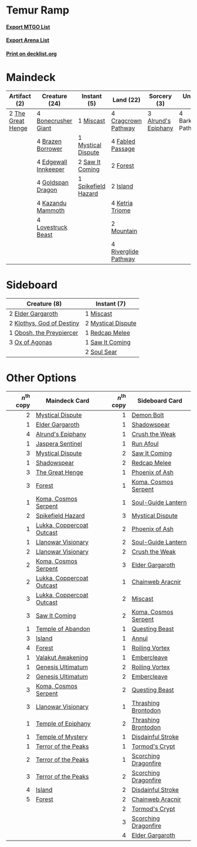 # Temur Ramp

#### [Export MTGO List](../collection/Temur%20Ramp/Temur%20Ramp.txt)
#### [Export Arena List](../collection/Temur%20Ramp/Temur%20Ramp_arena.txt)
#### [Print on decklist.org](http://decklist.org/?deckmain=3%09Alrund's%20Epiphany%0A4%09Barkchannel%20Pathway%0A4%09Bonecrusher%20Giant%0A4%09Brazen%20Borrower%0A4%09Cragcrown%20Pathway%0A4%09Edgewall%20Innkeeper%0A4%09Fabled%20Passage%0A2%09Forest%0A4%09Goldspan%20Dragon%0A2%09Island%0A4%09Kazandu%20Mammoth%0A4%09Ketria%20Triome%0A4%09Lovestruck%20Beast%0A1%09Miscast%0A2%09Mountain%0A1%09Mystical%20Dispute%0A4%09Riverglide%20Pathway%0A2%09Saw%20It%20Coming%0A1%09Spikefield%20Hazard%0A2%09The%20Great%20Henge&deckside=2%09Elder%20Gargaroth%0A2%09Klothys,%20God%20of%20Destiny%0A1%09Miscast%0A2%09Mystical%20Dispute%0A1%09Obosh,%20the%20Preypiercer%0A3%09Ox%20of%20Agonas%0A1%09Redcap%20Melee%0A1%09Saw%20It%20Coming%0A2%09Soul%20Sear)
# Maindeck

|                                        Artifact (2)                                        |                                         Creature (24)                                         |                                         Instant (5)                                          |                                           Land (22)                                           |                                         Sorcery (3)                                          |     Unknown (4)     |
|--------------------------------------------------------------------------------------------|-----------------------------------------------------------------------------------------------|----------------------------------------------------------------------------------------------|-----------------------------------------------------------------------------------------------|----------------------------------------------------------------------------------------------|---------------------|
|2 [The Great Henge](http://gatherer.wizards.com/Pages/Card/Details.aspx?multiverseid=473123)|4 [Bonecrusher Giant](http://gatherer.wizards.com/Pages/Card/Details.aspx?multiverseid=473077) |1 [Miscast](http://gatherer.wizards.com/Pages/Card/Details.aspx?multiverseid=485380)          |4 [Cragcrown Pathway](http://gatherer.wizards.com/Pages/Card/Details.aspx?multiverseid=491915) |3 [Alrund's Epiphany](http://gatherer.wizards.com/Pages/Card/Details.aspx?multiverseid=503648)|4 Barkchannel Pathway|
|                                                                                            |4 [Brazen Borrower](http://gatherer.wizards.com/Pages/Card/Details.aspx?multiverseid=473001)   |1 [Mystical Dispute](http://gatherer.wizards.com/Pages/Card/Details.aspx?multiverseid=473020) |4 [Fabled Passage](http://gatherer.wizards.com/Pages/Card/Details.aspx?multiverseid=473206)    |                                                                                              |                     |
|                                                                                            |4 [Edgewall Innkeeper](http://gatherer.wizards.com/Pages/Card/Details.aspx?multiverseid=473113)|2 [Saw It Coming](http://gatherer.wizards.com/Pages/Card/Details.aspx?multiverseid=503684)    |2 [Forest](http://gatherer.wizards.com/Pages/Card/Details.aspx?multiverseid=439860)            |                                                                                              |                     |
|                                                                                            |4 [Goldspan Dragon](http://gatherer.wizards.com/Pages/Card/Details.aspx?multiverseid=503751)   |1 [Spikefield Hazard](http://gatherer.wizards.com/Pages/Card/Details.aspx?multiverseid=491809)|2 [Island](http://gatherer.wizards.com/Pages/Card/Details.aspx?multiverseid=439857)            |                                                                                              |                     |
|                                                                                            |4 [Kazandu Mammoth](http://gatherer.wizards.com/Pages/Card/Details.aspx?multiverseid=491835)   |                                                                                              |4 [Ketria Triome](http://gatherer.wizards.com/Pages/Card/Details.aspx?multiverseid=479770)     |                                                                                              |                     |
|                                                                                            |4 [Lovestruck Beast](http://gatherer.wizards.com/Pages/Card/Details.aspx?multiverseid=473127)  |                                                                                              |2 [Mountain](http://gatherer.wizards.com/Pages/Card/Details.aspx?multiverseid=439859)          |                                                                                              |                     |
|                                                                                            |                                                                                               |                                                                                              |4 [Riverglide Pathway](http://gatherer.wizards.com/Pages/Card/Details.aspx?multiverseid=491920)|                                                                                              |                     |


# Sideboard

|                                            Creature (8)                                            |                                         Instant (7)                                         |
|----------------------------------------------------------------------------------------------------|---------------------------------------------------------------------------------------------|
|2 [Elder Gargaroth](http://gatherer.wizards.com/Pages/Card/Details.aspx?multiverseid=485502)        |1 [Miscast](http://gatherer.wizards.com/Pages/Card/Details.aspx?multiverseid=485380)         |
|2 [Klothys, God of Destiny](http://gatherer.wizards.com/Pages/Card/Details.aspx?multiverseid=476471)|2 [Mystical Dispute](http://gatherer.wizards.com/Pages/Card/Details.aspx?multiverseid=473020)|
|1 [Obosh, the Preypiercer](http://gatherer.wizards.com/Pages/Card/Details.aspx?multiverseid=479748) |1 [Redcap Melee](http://gatherer.wizards.com/Pages/Card/Details.aspx?multiverseid=473097)    |
|3 [Ox of Agonas](http://gatherer.wizards.com/Pages/Card/Details.aspx?multiverseid=476398)           |1 [Saw It Coming](http://gatherer.wizards.com/Pages/Card/Details.aspx?multiverseid=503684)   |
|                                                                                                    |2 [Soul Sear](http://gatherer.wizards.com/Pages/Card/Details.aspx?multiverseid=485483)       |


# Other Options

|*n*<sup>th</sup> copy|                                           Maindeck Card                                            |*n*<sup>th</sup> copy|                                        Sideboard Card                                         |
|--------------------:|----------------------------------------------------------------------------------------------------|--------------------:|-----------------------------------------------------------------------------------------------|
|                    2|[Mystical Dispute](http://gatherer.wizards.com/Pages/Card/Details.aspx?multiverseid=473020)         |                    1|[Demon Bolt](http://gatherer.wizards.com/Pages/Card/Details.aspx?multiverseid=503741)          |
|                    1|[Elder Gargaroth](http://gatherer.wizards.com/Pages/Card/Details.aspx?multiverseid=485502)          |                    1|[Shadowspear](http://gatherer.wizards.com/Pages/Card/Details.aspx?multiverseid=476487)         |
|                    4|[Alrund's Epiphany](http://gatherer.wizards.com/Pages/Card/Details.aspx?multiverseid=503648)        |                    1|[Crush the Weak](http://gatherer.wizards.com/Pages/Card/Details.aspx?multiverseid=503740)      |
|                    1|[Jaspera Sentinel](http://gatherer.wizards.com/Pages/Card/Details.aspx?multiverseid=503792)         |                    1|[Run Afoul](http://gatherer.wizards.com/Pages/Card/Details.aspx?multiverseid=485524)           |
|                    3|[Mystical Dispute](http://gatherer.wizards.com/Pages/Card/Details.aspx?multiverseid=473020)         |                    2|[Saw It Coming](http://gatherer.wizards.com/Pages/Card/Details.aspx?multiverseid=503684)       |
|                    1|[Shadowspear](http://gatherer.wizards.com/Pages/Card/Details.aspx?multiverseid=476487)              |                    2|[Redcap Melee](http://gatherer.wizards.com/Pages/Card/Details.aspx?multiverseid=473097)        |
|                    3|[The Great Henge](http://gatherer.wizards.com/Pages/Card/Details.aspx?multiverseid=473123)          |                    1|[Phoenix of Ash](http://gatherer.wizards.com/Pages/Card/Details.aspx?multiverseid=476399)      |
|                    3|[Forest](http://gatherer.wizards.com/Pages/Card/Details.aspx?multiverseid=439860)                   |                    1|[Koma, Cosmos Serpent](http://gatherer.wizards.com/Pages/Card/Details.aspx?multiverseid=503837)|
|                    1|[Koma, Cosmos Serpent](http://gatherer.wizards.com/Pages/Card/Details.aspx?multiverseid=503837)     |                    1|[Soul-Guide Lantern](http://gatherer.wizards.com/Pages/Card/Details.aspx?multiverseid=476488)  |
|                    2|[Spikefield Hazard](http://gatherer.wizards.com/Pages/Card/Details.aspx?multiverseid=491809)        |                    3|[Mystical Dispute](http://gatherer.wizards.com/Pages/Card/Details.aspx?multiverseid=473020)    |
|                    1|[Lukka, Coppercoat Outcast](http://gatherer.wizards.com/Pages/Card/Details.aspx?multiverseid=479645)|                    2|[Phoenix of Ash](http://gatherer.wizards.com/Pages/Card/Details.aspx?multiverseid=476399)      |
|                    1|[Llanowar Visionary](http://gatherer.wizards.com/Pages/Card/Details.aspx?multiverseid=485516)       |                    2|[Soul-Guide Lantern](http://gatherer.wizards.com/Pages/Card/Details.aspx?multiverseid=476488)  |
|                    2|[Llanowar Visionary](http://gatherer.wizards.com/Pages/Card/Details.aspx?multiverseid=485516)       |                    2|[Crush the Weak](http://gatherer.wizards.com/Pages/Card/Details.aspx?multiverseid=503740)      |
|                    2|[Koma, Cosmos Serpent](http://gatherer.wizards.com/Pages/Card/Details.aspx?multiverseid=503837)     |                    3|[Elder Gargaroth](http://gatherer.wizards.com/Pages/Card/Details.aspx?multiverseid=485502)     |
|                    2|[Lukka, Coppercoat Outcast](http://gatherer.wizards.com/Pages/Card/Details.aspx?multiverseid=479645)|                    1|[Chainweb Aracnir](http://gatherer.wizards.com/Pages/Card/Details.aspx?multiverseid=476418)    |
|                    3|[Lukka, Coppercoat Outcast](http://gatherer.wizards.com/Pages/Card/Details.aspx?multiverseid=479645)|                    2|[Miscast](http://gatherer.wizards.com/Pages/Card/Details.aspx?multiverseid=485380)             |
|                    3|[Saw It Coming](http://gatherer.wizards.com/Pages/Card/Details.aspx?multiverseid=503684)            |                    2|[Koma, Cosmos Serpent](http://gatherer.wizards.com/Pages/Card/Details.aspx?multiverseid=503837)|
|                    1|[Temple of Abandon](http://gatherer.wizards.com/Pages/Card/Details.aspx?multiverseid=373711)        |                    1|[Questing Beast](http://gatherer.wizards.com/Pages/Card/Details.aspx?multiverseid=473133)      |
|                    3|[Island](http://gatherer.wizards.com/Pages/Card/Details.aspx?multiverseid=439857)                   |                    1|[Annul](http://gatherer.wizards.com/Pages/Card/Details.aspx?multiverseid=45976)                |
|                    4|[Forest](http://gatherer.wizards.com/Pages/Card/Details.aspx?multiverseid=439860)                   |                    1|[Roiling Vortex](http://gatherer.wizards.com/Pages/Card/Details.aspx?multiverseid=491797)      |
|                    1|[Valakut Awakening](http://gatherer.wizards.com/Pages/Card/Details.aspx?multiverseid=491818)        |                    1|[Embercleave](http://gatherer.wizards.com/Pages/Card/Details.aspx?multiverseid=473082)         |
|                    1|[Genesis Ultimatum](http://gatherer.wizards.com/Pages/Card/Details.aspx?multiverseid=479709)        |                    2|[Roiling Vortex](http://gatherer.wizards.com/Pages/Card/Details.aspx?multiverseid=491797)      |
|                    2|[Genesis Ultimatum](http://gatherer.wizards.com/Pages/Card/Details.aspx?multiverseid=479709)        |                    2|[Embercleave](http://gatherer.wizards.com/Pages/Card/Details.aspx?multiverseid=473082)         |
|                    3|[Koma, Cosmos Serpent](http://gatherer.wizards.com/Pages/Card/Details.aspx?multiverseid=503837)     |                    2|[Questing Beast](http://gatherer.wizards.com/Pages/Card/Details.aspx?multiverseid=473133)      |
|                    3|[Llanowar Visionary](http://gatherer.wizards.com/Pages/Card/Details.aspx?multiverseid=485516)       |                    1|[Thrashing Brontodon](http://gatherer.wizards.com/Pages/Card/Details.aspx?multiverseid=456570) |
|                    1|[Temple of Epiphany](http://gatherer.wizards.com/Pages/Card/Details.aspx?multiverseid=442808)       |                    2|[Thrashing Brontodon](http://gatherer.wizards.com/Pages/Card/Details.aspx?multiverseid=456570) |
|                    1|[Temple of Mystery](http://gatherer.wizards.com/Pages/Card/Details.aspx?multiverseid=373571)        |                    1|[Disdainful Stroke](http://gatherer.wizards.com/Pages/Card/Details.aspx?multiverseid=420705)   |
|                    1|[Terror of the Peaks](http://gatherer.wizards.com/Pages/Card/Details.aspx?multiverseid=485487)      |                    1|[Tormod's Crypt](http://gatherer.wizards.com/Pages/Card/Details.aspx?multiverseid=389723)      |
|                    2|[Terror of the Peaks](http://gatherer.wizards.com/Pages/Card/Details.aspx?multiverseid=485487)      |                    1|[Scorching Dragonfire](http://gatherer.wizards.com/Pages/Card/Details.aspx?multiverseid=473101)|
|                    3|[Terror of the Peaks](http://gatherer.wizards.com/Pages/Card/Details.aspx?multiverseid=485487)      |                    2|[Scorching Dragonfire](http://gatherer.wizards.com/Pages/Card/Details.aspx?multiverseid=473101)|
|                    4|[Island](http://gatherer.wizards.com/Pages/Card/Details.aspx?multiverseid=439857)                   |                    2|[Disdainful Stroke](http://gatherer.wizards.com/Pages/Card/Details.aspx?multiverseid=420705)   |
|                    5|[Forest](http://gatherer.wizards.com/Pages/Card/Details.aspx?multiverseid=439860)                   |                    2|[Chainweb Aracnir](http://gatherer.wizards.com/Pages/Card/Details.aspx?multiverseid=476418)    |
|                     |                                                                                                    |                    2|[Tormod's Crypt](http://gatherer.wizards.com/Pages/Card/Details.aspx?multiverseid=389723)      |
|                     |                                                                                                    |                    3|[Scorching Dragonfire](http://gatherer.wizards.com/Pages/Card/Details.aspx?multiverseid=473101)|
|                     |                                                                                                    |                    4|[Elder Gargaroth](http://gatherer.wizards.com/Pages/Card/Details.aspx?multiverseid=485502)     |

